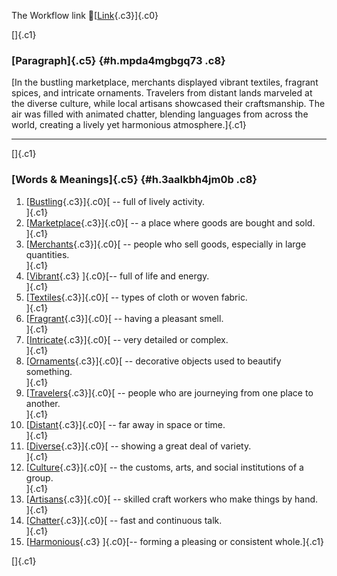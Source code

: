 The Workflow link
👏[[Link](https://www.google.com/url?q=http://www.google.com&sa=D&source=editors&ust=1757377236555693&usg=AOvVaw2KkUtDKCOOklCNYwILUOkl){.c3}]{.c0}

[]{.c1}

### [Paragraph]{.c5} {#h.mpda4mgbgq73 .c8}

[In the bustling marketplace, merchants displayed vibrant textiles,
fragrant spices, and intricate ornaments. Travelers from distant lands
marveled at the diverse culture, while local artisans showcased their
craftsmanship. The air was filled with animated chatter, blending
languages from across the world, creating a lively yet harmonious
atmosphere.]{.c1}

------------------------------------------------------------------------

[]{.c1}

### [Words & Meanings]{.c5} {#h.3aalkbh4jm0b .c8}

1.  [[Bustling](https://www.google.com/url?q=http://www.google.com&sa=D&source=editors&ust=1757377236556315&usg=AOvVaw2iiCVogvmVb6R1rUrAK7gI){.c3}]{.c0}[ --
    full of lively activity.\
    ]{.c1}
2.  [[Marketplace](https://www.google.com/url?q=http://www.google.com&sa=D&source=editors&ust=1757377236556434&usg=AOvVaw1WDYaXj6CfVTjJQWyRH9eK){.c3}]{.c0}[ --
    a place where goods are bought and sold.\
    ]{.c1}
3.  [[Merchants](https://www.google.com/url?q=http://www.google.com&sa=D&source=editors&ust=1757377236556556&usg=AOvVaw1Umme1eV5BZT1wrdBr4EqZ){.c3}]{.c0}[ --
    people who sell goods, especially in large quantities.\
    ]{.c1}
4.  [[Vibrant](https://www.google.com/url?q=http://www.google.com&sa=D&source=editors&ust=1757377236556677&usg=AOvVaw3AE7fjLEC4Yc3Hwp_pcZRg){.c3}
    ]{.c0}[-- full of life and energy.\
    ]{.c1}
5.  [[Textiles](https://www.google.com/url?q=http://www.google.com&sa=D&source=editors&ust=1757377236556769&usg=AOvVaw0IQmPDw1jWp2CEPF_Qdcyp){.c3}]{.c0}[ --
    types of cloth or woven fabric.\
    ]{.c1}
6.  [[Fragrant](https://www.google.com/url?q=http://www.google.com&sa=D&source=editors&ust=1757377236556866&usg=AOvVaw2l7BKxHWydAWaGZWn90C-L){.c3}]{.c0}[ --
    having a pleasant smell.\
    ]{.c1}
7.  [[Intricate](https://www.google.com/url?q=http://www.google.com&sa=D&source=editors&ust=1757377236556958&usg=AOvVaw1Oo4-30-2IUmYXaRymjSZp){.c3}]{.c0}[ --
    very detailed or complex.\
    ]{.c1}
8.  [[Ornaments](https://www.google.com/url?q=http://www.google.com&sa=D&source=editors&ust=1757377236557054&usg=AOvVaw3HwBjv76dY1V7BHinkEaB9){.c3}]{.c0}[ --
    decorative objects used to beautify something.\
    ]{.c1}
9.  [[Travelers](https://www.google.com/url?q=http://www.google.com&sa=D&source=editors&ust=1757377236557165&usg=AOvVaw3G2FlRia4oW1x00eMWouQq){.c3}]{.c0}[ --
    people who are journeying from one place to another.\
    ]{.c1}
10. [[Distant](https://www.google.com/url?q=http://www.google.com&sa=D&source=editors&ust=1757377236557280&usg=AOvVaw1_fhGVr835wk4pn8JDpcTY){.c3}]{.c0}[ --
    far away in space or time.\
    ]{.c1}
11. [[Diverse](https://www.google.com/url?q=http://www.google.com&sa=D&source=editors&ust=1757377236557373&usg=AOvVaw1lp5JLtyAOYJ6eKNWDvVLz){.c3}]{.c0}[ --
    showing a great deal of variety.\
    ]{.c1}
12. [[Culture](https://www.google.com/url?q=http://www.google.com&sa=D&source=editors&ust=1757377236557475&usg=AOvVaw1MDXZOlbRcqGVzzJKlR2qp){.c3}]{.c0}[ --
    the customs, arts, and social institutions of a group.\
    ]{.c1}
13. [[Artisans](https://www.google.com/url?q=http://www.google.com&sa=D&source=editors&ust=1757377236557591&usg=AOvVaw2y6Cdb4lKgRkOHghjxOXLp){.c3}]{.c0}[ --
    skilled craft workers who make things by hand.\
    ]{.c1}
14. [[Chatter](https://www.google.com/url?q=http://www.google.com&sa=D&source=editors&ust=1757377236557699&usg=AOvVaw3Tz69So5aWdCxCu_neEtIk){.c3}]{.c0}[ --
    fast and continuous talk.\
    ]{.c1}
15. [[Harmonious](https://www.google.com/url?q=http://www.google.com&sa=D&source=editors&ust=1757377236557795&usg=AOvVaw3Hw0-TmXwbFpUopMqRROpI){.c3}
    ]{.c0}[-- forming a pleasing or consistent whole.]{.c1}

[]{.c1}
